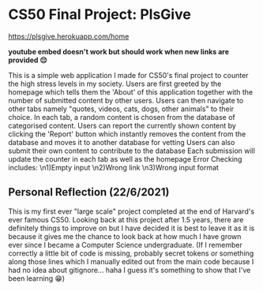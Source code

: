 # CS50 Final Project: PlsGive
https://plsgive.herokuapp.com/home

**youtube embed doesn't work but should work when new links are provided 😔**


This is a simple web application I made for CS50's final project to counter the high stress levels in my society.
Users are first greeted by the homepage which tells them the 'About' of this application together with the number of submitted content by other users.
Users can then navigate to other tabs namely "quotes, videos, cats, dogs, other animals" to their choice.
In each tab, a random content is chosen from the database of categorised content.
Users can report the currently shown content by clicking the 'Report' button which instantly removes the content from the database and moves it to another database for vetting
Users can also submit their own content to contribute to the database
Each submission will update the counter in each tab as well as the homepage
Error Checking includes:
\n1)Empty input
\n2)Wrong link
\n3)Wrong input format


## Personal Reflection (22/6/2021)
This is my first ever "large scale" project completed at the end of Harvard's ever famous CS50. Looking back at this project after 1.5 years, there are definitely things to improve on but I have decided it is best to leave it as it is because it gives me the chance to look back at how much I have grown ever since I became a Computer Science undergraduate. (If I remember correctly a little bit of code is missing, probably secret tokens or something along those lines which I manually edited out from the main code because I had no idea about gitignore... haha I guess it's something to show that I've been learning 😁)
